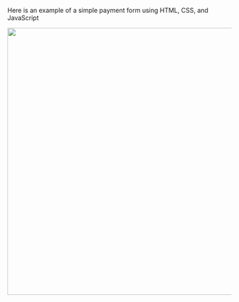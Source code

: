 Here is an example of a simple payment form using HTML, CSS, and JavaScript
<div id="header" align="justify">
  <img src="https://media.giphy.com/media/XwyCWeFAwwdFOXQHHK/giphy.gif" width="1000" height="600"/>
</div>

